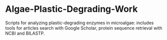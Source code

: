 # Algae-Plastic-Degrading-Work
Scripts for analyzing plastic-degrading enzymes in microalgae: includes tools for articles search with Google Scholar, protein sequence retrieval with NCBI and BlLASTP.
